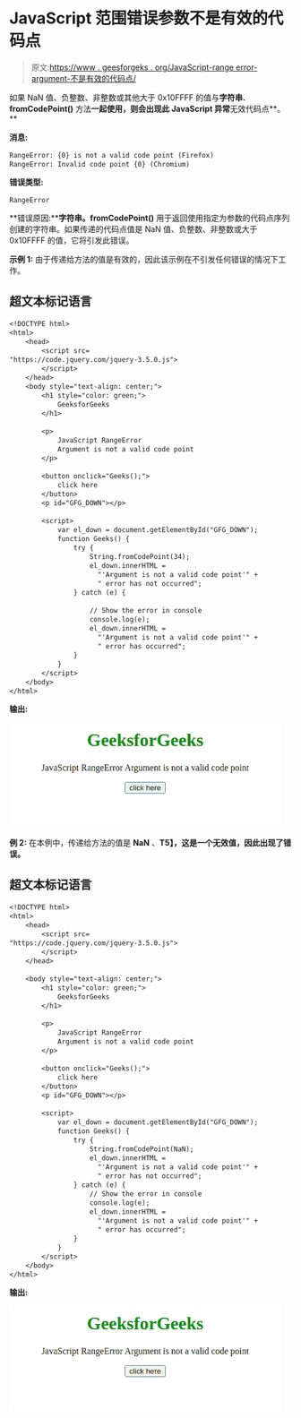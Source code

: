 # JavaScript 范围错误参数不是有效的代码点

> 原文:[https://www . geesforgeks . org/JavaScript-range error-argument-不是有效的代码点/](https://www.geeksforgeeks.org/javascript-rangeerror-argument-is-not-a-valid-code-point/)

如果 NaN 值、负整数、非整数或其他大于 0x10FFFF 的值与**字符串. fromCodePoint()** 方法**一起使用，则会出现此 JavaScript 异常**无效代码点**。**

**消息:**

```
RangeError: {0} is not a valid code point (Firefox)
RangeError: Invalid code point {0} (Chromium)

```

**错误类型:**

```
RangeError

```

**错误原因:****字符串。fromCodePoint()** 用于返回使用指定为参数的代码点序列创建的字符串。如果传递的代码点值是 NaN 值、负整数、非整数或大于 0x10FFFF 的值，它将引发此错误。

**示例 1:** 由于传递给方法的值是有效的，因此该示例在不引发任何错误的情况下工作。

## 超文本标记语言

```
<!DOCTYPE html>
<html>
    <head>
        <script src=
"https://code.jquery.com/jquery-3.5.0.js">
        </script>
    </head>
    <body style="text-align: center;">
        <h1 style="color: green;">
            GeeksforGeeks
        </h1>

        <p>
            JavaScript RangeError 
            Argument is not a valid code point
        </p>

        <button onclick="Geeks();">
            click here
        </button>
        <p id="GFG_DOWN"></p>

        <script>
            var el_down = document.getElementById("GFG_DOWN");
            function Geeks() {
                try {
                    String.fromCodePoint(34);
                    el_down.innerHTML = 
                      "'Argument is not a valid code point'" +
                      " error has not occurred";
                } catch (e) {

                    // Show the error in console
                    console.log(e);
                    el_down.innerHTML = 
                      "'Argument is not a valid code point'" +
                      " error has occurred";
                }
            }
        </script>
    </body>
</html>
```

**输出:**

![](img/de05686eabcfddb3b4aef02e872049b3.png)

**例 2:** 在本例中，传递给方法的值是 **NaN** 、**T5】，这是一个无效值，因此出现了错误。**

## 超文本标记语言

```
<!DOCTYPE html>
<html>
    <head>
        <script src=
"https://code.jquery.com/jquery-3.5.0.js">
        </script>
    </head>

    <body style="text-align: center;">
        <h1 style="color: green;">
            GeeksforGeeks
        </h1>

        <p>
            JavaScript RangeError 
            Argument is not a valid code point
        </p>

        <button onclick="Geeks();">
            click here
        </button>
        <p id="GFG_DOWN"></p>

        <script>
            var el_down = document.getElementById("GFG_DOWN");
            function Geeks() {
                try {
                    String.fromCodePoint(NaN);
                    el_down.innerHTML = 
                      "'Argument is not a valid code point'" +
                      " error has not occurred";
                } catch (e) {
                    // Show the error in console
                    console.log(e);
                    el_down.innerHTML = 
                      "'Argument is not a valid code point'" +
                      " error has occurred";
                }
            }
        </script>
    </body>
</html>
```

**输出:**

![](img/614459dc57e32614aa2ef6682cd0cd95.png)